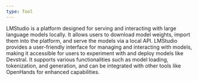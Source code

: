 ```yaml
---
type: Tool
---
```


LMStudio is a platform designed for serving and interacting with large language models locally. It allows users to download model weights, import them into the platform, and serve the models via a local API. LMStudio provides a user-friendly interface for managing and interacting with models, making it accessible for users to experiment with and deploy models like Devstral. It supports various functionalities such as model loading, tokenization, and generation, and can be integrated with other tools like OpenHands for enhanced capabilities.